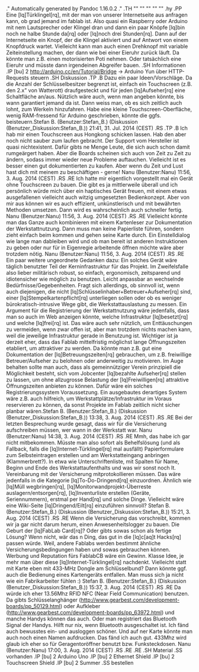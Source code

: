 .\" Automatically generated by Pandoc 1.16.0.2
.\"
.TH "" "" "" "" ""
.hy
.PP
Eine \[lq]Türklingel\[rq], mit der man von unserer Internetseite aus
anfragen kann, ob grad jemand im fablab ist.
Also quasi ein Raspberry oder Arduino mit nem Lautsprecher oder Klingel
dran und dann ein paar Knöpfe \[lq]bin noch ne halbe Stunde da\[rq] oder
\[lq]noch drei Stunden\[rq].
Dann auf der Internetseite ein Knopf, der die Klingel aktiviert und auf
Antwort von einem Knopfdruck wartet.
Vielleicht kann man auch einen Drehknopf mit variable Zeiteinstellung
machen, der dann wie bei einer Eieruhr zurück läuft.
Da könnte man z.B.
einen motorisierten Poti nehmen.
Oder tatsächlich eine Eieruhr und müsste dann irgendeinen Abgreifer
bauen.
.SH Informationen
.IP \[bu] 2
<http://arduino.cc/en/Tutorial/Bridge> → Arduino Yun über HTTP\-Requests
steuern
.SH Diskussion
.TP
.B 
Dazu ein paar Ideen/Vorschläge.
Da die Anzahl der Schlüsselbesitzer begrenzt ist, einfach ein
Touchscreen (z.B.
den 2.x" von Watterott) draufgesteckt und für jeden \[lq]Aufseher\[rq]
eine Schaltfläche an/aus.
Nützlich wäre auch, wenn man angeben könnte, bis wann garantiert jemand
da ist.
Dann weiss man, ob es sich zeitlich auch lohnt, zum Werkeln hinzufahren.
Habe eine kleine Touchscreen\-Oberfläche, wenig RAM\-fressend für
Arduino geschrieben, könnte die ggfs.
beisteuern.Stefan B. (Benutzer:Stefan_B.)
(Diskussion (Benutzer_Diskussion:Stefan_B.)) 21:41, 31.
Jul.
2014 (CEST)
.RS
.TP
.B 
Ich hab mir einen Touchscreen aus Hongkong schicken lassen.
Hab den aber noch nicht sauber zum laufen gebracht.
Der Support vom Hersteller ist quasi nichtexistent.
Dafür gibts ne Menge Leute, die sich auch schon damit rumgeärgert haben.
Aber die Boards scheinen sich auch von Zeit zu Zeit zu ändern, sodass
immer wieder neue Probleme auftauchen.
Vielleicht ist es besser einen gut dokumentierten zu kaufen.
Aber wenn du Zeit und Lust hast dich mit meinem zu beschäftigen \-
gerne! Nanu (Benutzer:Nanu) 11:56, 3.
Aug.
2014 (CEST)
.RS
.RE
Ich hatte mir eigentlich vorgestellt mal ein Gerät ohne Touchscreen zu
bauen.
Die gibt es ja mittlerweile überall und ich persönlich würde mich über
ein haptisches Gerät freuen, mit einem etwas ausgefallenen vielleicht
auch witzig umgesetzten Bedienkonzept.
Aber von mir aus können wir es auch effizient, unkünstlerisch und mit
bewährten Methoden umsetzen.
Dann wird es wahrscheinlich auch schneller fertig.
Nanu (Benutzer:Nanu) 11:56, 3.
Aug.
2014 (CEST)
.RS
.RE
Vielleicht könnte man das Ganze auch kombinieren mit einem Kartenleser
zur Dokumentation der Werkstattnutzung.
Dann muss man keine Papierliste führen, sondern zieht einfach beim
kommen und gehen seine Karte durch.
Ein Einstelldialog wie lange man dableiben wird und ob man bereit ist
anderen Instruktionen zu geben oder nur für in Eigenregie arbeitende
öffnen möchte wäre aber trotzdem nötig.
Nanu (Benutzer:Nanu) 11:56, 3.
Aug.
2014 (CEST)
.RS
.RE
Ein paar weitere ungeordnete Gedanken dazu: Ein solches Gerät wäre
täglich benutzter Teil der Kerninfrastruktur für das Projekt.
Im Zweifelsfalle also lieber militärisch robust, so einfach,
ergonomisch, zeitsparend und idiotensicher wie möglich zu benutzen.
Leicht anpassbar an wechselnde Bedürfnisse/Gegebenheiten.
Fragt sich allerdings, ob sinnvoll ist, wenn auch diejenigen, die nicht
\[lq]Schlüsselinhaber+Betreuer+Aufseher\[rq] sind, einer
\[lq]Stempelkartenpflicht\[rq] unterliegen sollen oder ob es weniger
bürokratisch\-intrusive Wege gibt, die Werkstattauslastung zu messen.
Ein Argument für die Registrierung der Werkstattnutzung wäre jedenfalls,
dass man so auch im Web anzeigen könnte, welche Infrastruktur
\[lq]besetzt\[rq] und welche \[lq]frei\[rq] ist.
Das wäre auch sehr nützlich, um Enttäuschungen zu vermeiden, wenn zwar
offen ist, aber man trotzdem nichts machen kann, weil die jeweilige
Infrastruktur gerade in Benutzung ist.
Wichtiger ist ja derzeit eher, dass das Fablab mittelfristig möglichst
lange Öffnungszeiten etabliert, um attraktiver zu werden.
Da könnte man z.B.
gut eine Dokumentation der \[lq]Betreuungszeiten\[rq] gebrauchen, um
z.B.
freiwillige Betreuer/Aufseher zu belohnen oder anderweitig zu
motivieren.
Im Auge behalten sollte man auch, dass als gemeinnütziger Verein
prinzipiell die Möglichkeit besteht, sich vom Jobcenter \[lq]bezahlte
Aufseher\[rq] stellen zu lassen, um ohne allzugrosse Belastung der
\[lq]Freiwilligen\[rq] attraktive Öffnungszeiten anbieten zu können.
Dafür wäre ein solches Registrierungssystem Voraussetzung.
Ein ausgebautes derartiges System wäre z.B.
auch hilfreich, um Werkstattplätze/Infrastruktur im Voraus reservieren
zu können, da sonst Projekte im Fablab zeitlich nicht sicher planbar
wären.Stefan B. (Benutzer:Stefan_B.)
(Diskussion (Benutzer_Diskussion:Stefan_B.)) 13:38, 3.
Aug.
2014 (CEST)
.RS
.RE
Bei der letzten Besprechung wurde gesagt, dass wir für die Versicherung
aufschreiben müssen, wer wann in der Werkstatt war.
Nanu (Benutzer:Nanu) 14:38, 3.
Aug.
2014 (CEST)
.RS
.RE
Mmh, das habe ich gar nicht mitbekommen.
Müsste man also sofort als Behelfslösung (und als Fallback, falls die
\[lq]Internet\-Türklingel\[rq] mal ausfällt) Papierformulare zum
Selbsteintragen erstellen und am Werkstatteingang anbringen
(Klammerbrett?).
In etwa wie Unterschriftenliste, mit Spalten für Name, Beginn und Ende
des Werkstattaufenthalts und was wir sonst noch lt.
Vereinbarung mit der Versicherung mitprotokollieren müssen.
Das wäre jedenfalls in die Kategorie \[lq]To\-Do\-Dringend\[rq]
einzuordnen.
Ähnlich wie \[lq]Müll wegbringen\[rq],
\[lq]Monitorwandprojekt\-Überreste auslagern/entsorgen\[rq],
\[lq]Inventurliste erstellen (Geräte, Seriennummern), erstmal per
Hand\[rq] und solche Dinge.
Vielleicht wäre eine Wiki\-Seite \[lq]Dringend/Eilt\[rq] einzuführen
sinnvoll?
Stefan B. (Benutzer:Stefan_B.)
(Diskussion (Benutzer_Diskussion:Stefan_B.)) 15:21, 3.
Aug.
2014 (CEST)
.RS
.RE
Wenn die Versicherung das vorschreibt, kommen wir ja gar nicht darum
herum, einen Anwesenheitslogger zu bauen.
Die Geburt der \[lq]FabLab Card\[rq]?
Oder gibts sowas schon als fertige Lösung?
Wenn nicht, wär das n Ding, das gut in die \[lq]c\[aq]t Hacks\[rq]
passen würde.
Weil, andere Fablabs werden bestimmt ähnliche Versicherungsbedingungen
haben und sowas gebrauchen können.
Werbung und Reputation fürs FablabCB wäre ein Gewinn.
Klasse Idee, je mehr man über diese \[lq]Internet\-Türklingel\[rq]
nachdenkt.
Vielleicht statt mit Karte eben mit 433\-MHz Dongle am Schlüsselbund?
Dann könnte ggf.
auch die Bedienung eines Kartengeräts entfallen.
Man muss sich ja nicht wie ein Fabrikarbeiter fühlen :) Stefan
B. (Benutzer:Stefan_B.) (Diskussion (Benutzer_Diskussion:Stefan_B.))
15:37, 3.
Aug.
2014 (CEST)
.RS
.RE
Da würde ich eher 13.56Mhz RFID NFC (Near Field Communication) benutzen.
Da gibts
Schlüsselanghänger (http://www.gearbest.com/development-boards/pp_50129.html)
oder
Aufkleber (http://www.gearbest.com/development-boards/pp_63972.html) und
manche Handys können das auch.
Oder man registriert das Bluetooth Signal der Handys.
Hilft nur nix, wenn Bluetooth ausgeschaltet ist.
Ich fänd auch bewusstes ein\- und ausloggen schöner.
Und auf ner Karte könnte man auch noch einen Namen aufdrucken.
Das fänd ich auch gut.
433Mhz wird glaub ich eher so für Geragentoröffner benutzt bzw.
Funksteckdosen.
Nanu (Benutzer:Nanu) 17:00, 3.
Aug.
2014 (CEST)
.RS
.RE
.RE
.SH Material
.SS vorhanden
.IP \[bu] 2
Arduino Uno
.IP \[bu] 2
Ethernet Shield
.IP \[bu] 2
Touchscreen Shield
.IP \[bu] 2
Summer
.SS bestellen
